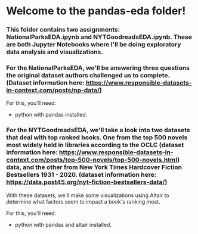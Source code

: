 # Welcome to the pandas-eda folder!

### This folder contains two assignments: NationalParksEDA.ipynb and NYTGoodreadsEDA.ipynb. These are both Jupyter Notebooks where I'll be doing exploratory data analysis and visualizations.

### For the NationalParksEDA, we'll be answering three questions the original dataset authors challenged us to complete. (Dataset information here: https://www.responsible-datasets-in-context.com/posts/np-data/)
For this, you'll need:
- python with pandas installed.


### For the NYTGoodreadsEDA, we'll take a look into two datasets that deal with top ranked books. One from the top 500 novels most widely held in libraries according to the OCLC (dataset information here: https://www.responsible-datasets-in-context.com/posts/top-500-novels/top-500-novels.html) data, and the other from New York Times Hardcover Fiction Bestsellers 1931 - 2020. (dataset information here: https://data.post45.org/nyt-fiction-bestsellers-data/)

With these datasets, we'll make some visualizations using Altair to determine what factors seem to impact a book's ranking most.

For this, you'll need:
- python with pandas and altair installed.



